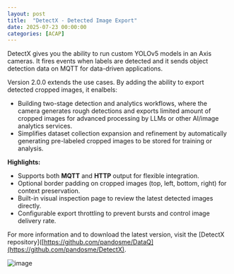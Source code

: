 ```yaml
---
layout: post
title:  "DetectX - Detected Image Export"
date: 2025-07-23 00:00:00
categories: [ACAP]
---
```


DetectX gives you the ability to run custom YOLOv5 models in an Axis cameras.  It fires events when labels are detected and it sends object detection data on MQTT for data-driven applications.

Version 2.0.0 extends the use cases.  By adding the ability to export detected cropped images, it enalbels:
  - Building two-stage detection and analytics workflows, where the camera generates rough detections and exports limited amount of cropped images for advanced processing by LLMs or other AI/image analytics services.
  - Simplifies dataset collection expansion and refinement by automatically generating pre-labeled cropped images to be stored for training or analysis.

**Highlights:**
  - Supports both **MQTT** and **HTTP** output for flexible integration.
  - Optional border padding on cropped images (top, left, bottom, right) for context preservation.
  - Built-in visual inspection page to review the latest detected images directly.
  - Configurable export throttling to prevent bursts and control image delivery rate.

For more information and to download the latest version, visit the [DetectX repository]([https://github.com/pandosme/DataQ](https://github.com/pandosme/DetectX).  

![image](https://api.juhlin.me/image/geospace)
